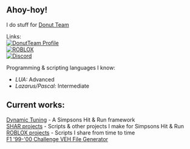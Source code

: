 <h2>Ahoy-hoy!</h2>
I do stuff for <a class="link link--flag-bound" href="https://donutteam.com/">Donut Team</a>

Links:  
[![DonutTeam Profile](https://img.shields.io/badge/maz-DonutTeam-2ECC71)](https://forum.donutteam.com/@[2399])  
[![ROBLOX](https://img.shields.io/badge/mazexz-ROBLOX-red)](https://www.roblox.com/users/29147988)  
[![Discord](https://img.shields.io/badge/mazexz%231337%2C%20maz%234790-Discord-5865F2)](https://github.com/mazexz7)
<!-- [![Twitter](https://img.shields.io/badge/%40mazexz__7-Twitter-blue)](https://twitter.com/mazexz_7)  -->

Programming & scripting languages I know:
- <i>LUA:</i> Advanced
- <i>Lazarus/Pascal:</i> Intermediate
<!-- - <i>AHK:</i> Intermediate (Does this even count?) -->

<h2>Current works:</h2>
<a class="link link--flag-bound" href="https://github.com/mazexz7/Dynamic-Tunning">Dynamic Tuning</a> - A Simpsons Hit & Run framework<br>
<a class="link link--flag-bound" href="https://github.com/mazexz7/simpsons-hit-run">SHAR projects</a> - Scripts & other projects I make for Simpsons Hit & Run<br>
<a class="link link--flag-bound" href="https://github.com/mazexz7/Roblox">ROBLOX projects</a> - Scripts I share from time to time<br>
<a class="link link--flag-bound" href="https://github.com/mazexz7/f1-99-00-challenge/blob/main/mazexz'%20F1%20'99-'00%20Challenge%20VEH%20generator.exe">F1 '99-'00 Challenge VEH File Generator</a><br>
